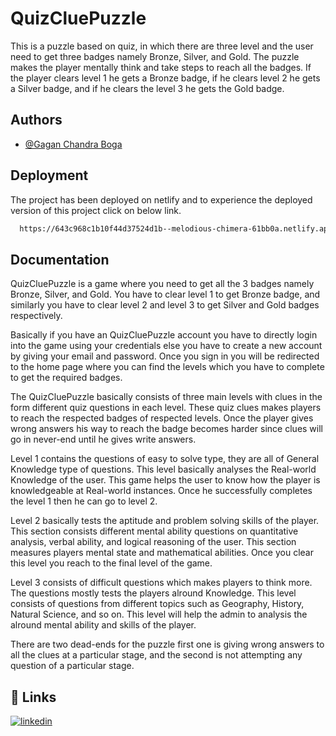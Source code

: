 
# QuizCluePuzzle

This is a puzzle based on quiz, in which there are three level and the user need to get three badges namely Bronze, Silver, and Gold. The puzzle makes the player mentally think and take steps to reach all the badges. If the player clears level 1 he gets a Bronze badge, if he clears level 2 he gets a Silver badge, and if he clears the level 3 he gets the Gold badge.


## Authors

- [@Gagan Chandra Boga](https://github.com/Gagan1708)


## Deployment

The project has been deployed on netlify and to experience the deployed version of this project click on below link. 

```bash
  https://643c968c1b10f44d37524d1b--melodious-chimera-61bb0a.netlify.app/
```


## Documentation

QuizCluePuzzle is a game where you need to get all the 3 badges namely Bronze, Silver, and Gold. You have to clear level 1 to get Bronze badge, and similarly you have to clear level 2 and level 3 to get Silver and Gold badges respectively.

Basically if you have an QuizCluePuzzle account you have to directly login into the game using your credentials else you have to create a new account by giving your email and password. Once you sign in you will be redirected to the home page where you can find the levels which you have to complete to get the required badges.

The QuizCluePuzzle basically consists of three main levels with clues in the form different quiz questions in each level. These quiz clues makes players to reach the respected badges of respected levels. Once the player gives wrong answers his way to reach the badge becomes harder since clues will go in never-end until he gives write answers.

Level 1 contains the questions of easy to solve type, they are all of General Knowledge type of questions. This level basically analyses the Real-world Knowledge of the user. This game helps the user to know how the player is knowledgeable at Real-world instances. Once he successfully completes the level 1 then he can go to level 2.

Level 2 basically tests the aptitude and problem solving skills of the player. This section consists different mental ability questions on quantitative analysis, verbal ability, and logical reasoning of the user. This section measures players mental state and mathematical abilities. Once you clear this level you reach to the final level of the game.

Level 3 consists of difficult questions which makes players to think more. The questions mostly tests the players alround Knowledge. This level consists of questions from different topics such as Geography, History, Natural Science, and so on. This level will help the admin to analysis the alround mental ability and skills of the player.

There are two dead-ends for the puzzle first one is giving wrong answers to all the clues at a particular stage, and the second is not attempting any question of a particular stage.


## 🔗 Links
[![linkedin](https://img.shields.io/badge/linkedin-0A66C2?style=for-the-badge&logo=linkedin&logoColor=white)](https://www.linkedin.com/in/boga-gagan-chandra/)

